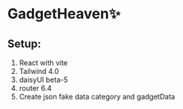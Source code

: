 # GadgetHeaven✨

## Setup: 
1. React with vite 
2. Tailwind 4.0 
3. daisyUI beta-5 
4. router 6.4
6. Create json fake data category and gadgetData